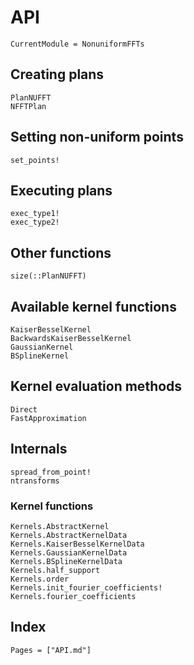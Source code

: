 # API

```@meta
CurrentModule = NonuniformFFTs
```

## Creating plans

```@docs
PlanNUFFT
NFFTPlan
```

## Setting non-uniform points

```@docs
set_points!
```

## Executing plans

```@docs
exec_type1!
exec_type2!
```

## Other functions

```@docs
size(::PlanNUFFT)
```

## Available kernel functions

```@docs
KaiserBesselKernel
BackwardsKaiserBesselKernel
GaussianKernel
BSplineKernel
```

## Kernel evaluation methods

```@docs
Direct
FastApproximation
```

## Internals

```@docs
spread_from_point!
ntransforms
```

### Kernel functions

```@docs
Kernels.AbstractKernel
Kernels.AbstractKernelData
Kernels.KaiserBesselKernelData
Kernels.GaussianKernelData
Kernels.BSplineKernelData
Kernels.half_support
Kernels.order
Kernels.init_fourier_coefficients!
Kernels.fourier_coefficients
```

## Index

```@index
Pages = ["API.md"]
```
